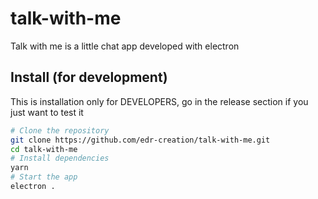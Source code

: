 # talk-with-me
Talk with me is a little chat app developed with electron

## Install (for development)
This is installation only for DEVELOPERS, go in the release section if you just want to test it
``` bash
# Clone the repository
git clone https://github.com/edr-creation/talk-with-me.git
cd talk-with-me
# Install dependencies
yarn
# Start the app
electron .
```
